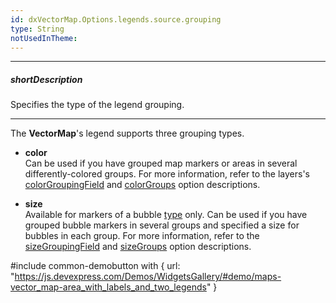 ```yaml
---
id: dxVectorMap.Options.legends.source.grouping
type: String
notUsedInTheme: 
---
```

---
##### shortDescription
Specifies the type of the legend grouping.

---
The **VectorMap**'s legend supports three grouping types.

- **color**        
Can be used if you have grouped map markers or areas in several differently-colored groups. For more information, refer to the layers's [colorGroupingField](/api-reference/20%20Data%20Visualization%20Widgets/dxVectorMap/1%20Configuration/layers/colorGroupingField.md '/Documentation/ApiReference/Data_Visualization_Widgets/dxVectorMap/Configuration/layers/#colorGroupingField') and [colorGroups](/api-reference/20%20Data%20Visualization%20Widgets/dxVectorMap/1%20Configuration/layers/colorGroups.md '/Documentation/ApiReference/Data_Visualization_Widgets/dxVectorMap/Configuration/layers/#colorGroups') option descriptions.

- **size**        
Available for markers of a bubble [type](/api-reference/20%20Data%20Visualization%20Widgets/dxVectorMap/1%20Configuration/layers/type.md '/Documentation/ApiReference/Data_Visualization_Widgets/dxVectorMap/Configuration/layers/#type') only. Can be used if you have grouped bubble markers in several groups and specified a size for bubbles in each group. For more information, refer to the [sizeGroupingField](/api-reference/20%20Data%20Visualization%20Widgets/dxVectorMap/1%20Configuration/layers/sizeGroupingField.md '/Documentation/ApiReference/Data_Visualization_Widgets/dxVectorMap/Configuration/layers/#sizeGroupingField') and [sizeGroups](/api-reference/20%20Data%20Visualization%20Widgets/dxVectorMap/1%20Configuration/layers/sizeGroups.md '/Documentation/ApiReference/Data_Visualization_Widgets/dxVectorMap/Configuration/layers/#sizeGroups') option descriptions.

#include common-demobutton with {
    url: "https://js.devexpress.com/Demos/WidgetsGallery/#demo/maps-vector_map-area_with_labels_and_two_legends"
}